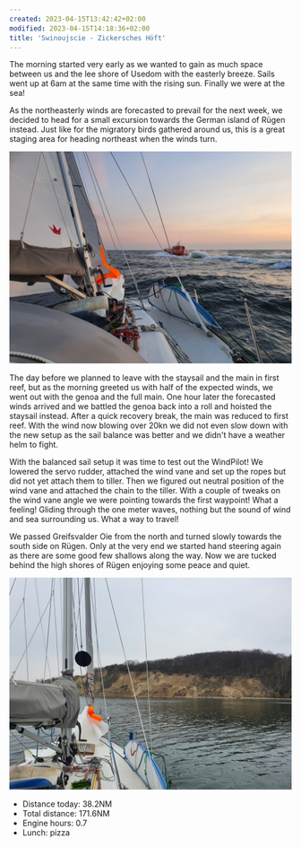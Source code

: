 ```yaml
---
created: 2023-04-15T13:42:42+02:00
modified: 2023-04-15T14:18:36+02:00
title: 'Swinoujscie - Zickersches Höft'
---
```


The morning started very early as we wanted to gain as much space between us and the lee shore of Usedom with the easterly breeze. Sails went up at 6am at the same time with the rising sun. Finally we were at the sea!

As the northeasterly winds are forecasted to prevail for the next week, we decided to head for a small excursion towards the German island of Rügen instead. Just like for the migratory birds gathered around us, this is a great staging area for heading northeast when the winds turn.

![Image](../2023/3c3abcf84d5d98e1e2a2fe3e9acb2738.jpg) 

The day before we planned to leave with the staysail and the main in first reef, but as the morning greeted us with half of the expected winds, we went out with the genoa and the full main. One hour later the forecasted winds arrived and we battled the genoa back into a roll and hoisted the staysail instead. After a quick recovery break, the main was reduced to first reef. With the wind now blowing over  20kn we did not even slow down with the new setup as the sail balance was better and we didn't have a weather helm to fight. 

With the balanced sail setup it was time to test out the WindPilot! We lowered the servo rudder, attached the wind vane and set up the ropes but did not yet attach them to tiller. Then we figured out neutral position of the wind vane and attached the chain to the tiller. With a couple of tweaks on the wind vane angle we were pointing towards the first waypoint! What a feeling! Gliding through the one meter waves, nothing but the sound of wind and sea surrounding us. What a way to travel! 

We passed Greifsvalder Oie from the north and turned slowly towards the south side on Rügen. Only at the very end we started hand steering again as there are some good few shallows along the way. Now we are tucked behind the high shores of Rügen enjoying some peace and quiet.

![Image](../2023/e63a9b859f56c665e825da7f67b11b71.jpg) 

* Distance today: 38.2NM
* Total distance: 171.6NM
* Engine hours: 0.7
* Lunch: pizza
